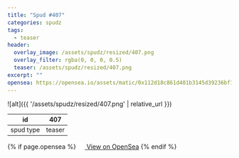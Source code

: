 ```yaml
---
title: "Spud #407"
categories: spudz
tags:
  - teaser
header:
  overlay_image: /assets/spudz/resized/407.png
  overlay_filter: rgba(0, 0, 0, 0.5)
  teaser: /assets/spudz/resized/407.png
excerpt: ""
opensea: https://opensea.io/assets/matic/0x112d18c861d401b3145d39236bf149f01e18beed/407
---
```

![alt]({{ '/assets/spudz/resized/407.png' | relative_url }})

| id | 407 |
|-|-|
| spud type | teaser |

{% if page.opensea %}
<a href="{{page.opensea}}" class="btn btn--info" onclick="window.open(this.href, '_blank'); return false;"><img src="/assets/images/opensea.svg" width="16px"><span>  View on OpenSea</span></a>
{% endif %}
